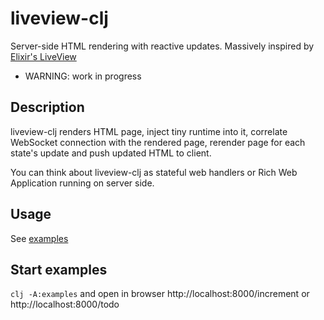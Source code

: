 # liveview-clj

Server-side HTML rendering with reactive updates. Massively inspired by [Elixir's LiveView](https://dockyard.com/blog/2018/12/12/phoenix-liveview-interactive-real-time-apps-no-need-to-write-javascript) 

* WARNING: work in progress

## Description

liveview-clj renders HTML page, inject tiny runtime into it, correlate WebSocket connection with the rendered page, rerender page for each state's update and push updated HTML to client.

You can think about liveview-clj as stateful web handlers or Rich Web Application running on server side.

## Usage

See [examples](/examples/example/increment.clj)

## Start examples

`clj -A:examples` and open in browser http://localhost:8000/increment or http://localhost:8000/todo
